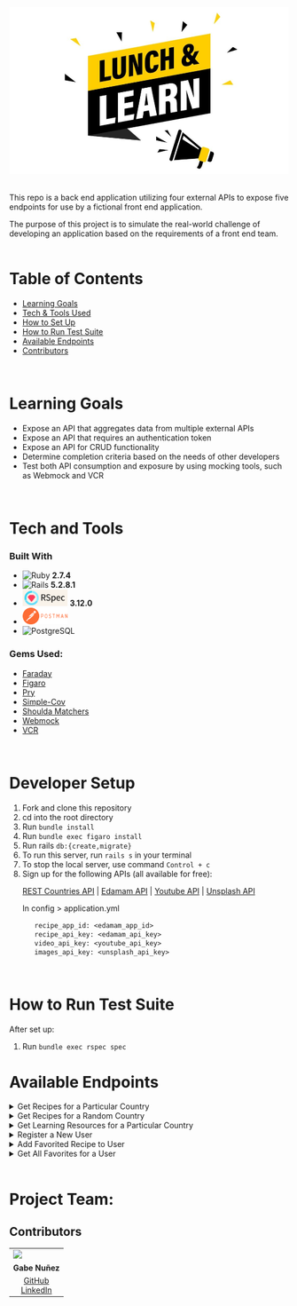 <div align="center"><img src="doc/images/lunch_and_learn.jpeg" alt="Lunch and Learn" class="center" width="572" height="300"></div>
<br>
  
This repo is a back end application utilizing four external APIs to expose five endpoints for use by a fictional front end application. 
<br>

The purpose of this project is to simulate the real-world challenge of developing an application based on the requirements of a front end team. 
<br>
<br>

# Table of Contents
- [Learning Goals](#learning-goals)
- [Tech & Tools Used](#tech-and-tools)
- [How to Set Up](#how-to-set-up)
- [How to Run Test Suite](#how-to-run-test-suite)
- [Available Endpoints](#available-endpoints)
- [Contributors](#contributors)
<br>
    
# Learning Goals

- Expose an API that aggregates data from multiple external APIs
- Expose an API that requires an authentication token
- Expose an API for CRUD functionality
- Determine completion criteria based on the needs of other developers
- Test both API consumption and exposure by using mocking tools, such as Webmock and VCR
<br>

# Tech and Tools
### Built With
  - ![Ruby](https://img.shields.io/badge/Ruby-CC342D?style=for-the-badge&logo=ruby&logoColor=white) **2.7.4**
  - ![Rails](https://img.shields.io/badge/Ruby_on_Rails-CC0000?style=for-the-badge&logo=ruby-on-rails&logoColor=white) **5.2.8.1**
  - <img src="doc/images/rspec_badge.png" alt="RSpec" height="30"> **3.12.0**
  - <img src="doc/images/postman_badge.png" alt="RSpec" height="30">
  - ![PostgreSQL](https://img.shields.io/badge/PostgreSQL-316192?style=for-the-badge&logo=postgresql&logoColor=white)

### Gems Used:
  - [Faraday](https://lostisland.github.io/faraday/)
  - [Figaro](https://github.com/laserlemon/figaro)
  - [Pry](https://github.com/pry/pry-rails)
  - [Simple-Cov](https://github.com/simplecov-ruby/simplecov)
  - [Shoulda Matchers](https://github.com/thoughtbot/shoulda-matchers)
  - [Webmock](https://github.com/bblimke/webmock)
  - [VCR](https://github.com/vcr/vcr)
<br>

# Developer Setup
<ol>
  <li>Fork and clone this repository</li>
  <li>cd into the root directory</li>
  <li>Run <code>bundle install</code></li>
  <li>Run <code>bundle exec figaro install</code></li>
  <li>Run rails <code>db:{create,migrate}</code></li>
  <li>To run this server, run <code>rails s</code> in your terminal</li>
  <li>To stop the local server, use command <code>Control + c</code></li>
  <li>Sign up for the following APIs (all available for free):
  
  [REST Countries API](https://restcountries.com/#api-endpoints-v3-all) |
  [Edamam API](https://developer.edamam.com/edamam-recipe-api) |
  [Youtube API](https://developers.google.com/youtube/v3/getting-started) |
  [Unsplash API](https://unsplash.com/documentation#creating-a-developer-account)

  In config > application.yml

  ```
     recipe_app_id: <edamam_app_id>
     recipe_api_key: <edamam_api_key>
     video_api_key: <youtube_api_key>
     images_api_key: <unsplash_api_key>
  ```
</ol>
<br>

# How to Run Test Suite
  After set up:
  <ol>
    <li>Run <code>bundle exec rspec spec</code></li>
  </ol>


# Available Endpoints
<details close>
<summary>Get Recipes for a Particular Country</summary><br>

  - GET "/api/v1/recipes?country=thailand"<br>
  - Sample response body: <br>
    ```
      {
        "data": [
          {
            "id": "null",
            "type": "recipe",
            "attributes": {
              "title": "Thai Coconut Cremes",
              "url": "https://food52.com/recipes/37220-thai-coconut-cremes",
              "country": "thailand",
              "image": "https://edamam-product-images.com/web-img/f4e571219.jpg"
            }
          },
          {
            "id": "null",
            "type": "recipe",
            "attributes": {
              "title": "Sriracha",
              "url": "http://www.jamieoliver.com/recipes/vegetables-recipes/sriracha/",
              "country": "thailand",
              "image": "https://edamam-product-images.com/web-img/h4w832793.jpg"
          }
        ]
      }
    ```
  
</details>

<details close>
<summary>Get Recipes for a Random Country</summary><br>

  - GET "/api/v1/recipes
  - Sample response body: 
    ```
      {
        "data": [
          {
            "id": "null",
            "type": "recipe",
            "attributes": {
              "title": "Tropical Pops(Antigua and Barbuda)",
              "url": "http://www.food.com/recipe/tropical-pops-antigua-and-barbuda-507250",
              "country": "Antigua and Barbuda",
              "image": "https://edamam-product-images.com/web-img/m9h234343.jpg"
            }
          },
          {
            "id": "null",
            "type": "recipe",
            "attributes": {
              "title": "Papaya Pie (Antigua and Barbuda)",
              "url": "http://www.food.com/recipe/papaya-pie-antigua-and-barbuda-468338",
              "country": "Antigua and Barbuda",
              "image": "https://edamam-product-images.com/web-img/j6y293874.jpg"
          }
        ]
      }
    ```
</details>

<details close>
<summary>Get Learning Resources for a Particular Country</summary><br>

  - GET "/api/v1/learning_resources?country=laos"
  - Sample response body: 
    ```
      {
        "data": {
          "id": null,
          "type": "learning_resource",
          "attributes": {
            "country": "laos",
            "video": {
              "title": "A Super Quick History of Laos",
              "youtube_video_id": "uw8hjVqxMXw"
            },
            "images": [
              {
                "alt_tag": "time lapse photography of flying hot air balloon",
                "url": "https://images.unsplash.com/photo-1540611025311.jpg'
              },
              {
                "alt_tag": "aerial view of city at daytime",
                "url": "https://images.unsplash.com/photo-1570366583862.jpg"
              }
            ]
          }
        }
      }
    ```
</details>


<details close>
<summary>Register a New User</summary><br>

  - POST "/api/v1/users/"<br>
  - Sample request body: <br>
    ```
    {
        "name": "Jon X Sample",
        "email": "jon@sample.com"
    }
    ```
  - Sample response body: <br>
    ```
      {
        "data": {
          "id": "2",
          "type": "user",
          "attributes": {
            "name": "Jon X Sample",
            "email": "jon@sample.com",
            "api_key": "Xge8Ls27WdlS"
          }
        }
      }
    ```
</details>

<details close>
<summary>Add Favorited Recipe to User</summary><br>

  - POST "/api/v1/favorites"<br>
  - Sample request body: <br>
    ```
    {
        "api_key": "d1gdyTIHlmEK",
        "country": "vietnam",
        "recipe_link": "https://www.seriouseats.com/kenji_rulez.html",
        "recipe_title": "Garlic Noodles (a San Francisco Treat, not THE San Francisco Treat)"
    }
    ```
  - Sample response body: <br>
    ```
      {
        "success": "Favorite added successfully"
      }
    ```
</details>

<details close>
<summary>Get All Favorites for a User</summary><br>

  - GET "api/v1/favorites?api_key=d1gdyTIHlmEK"
  - Sample response body:
    ```
      {
        "data": [
          {
            "id": "1",
            "type": "favorite",
            "attributes": {
                "recipe_title": "Garlic Noodles (a San Francisco Treat, not THE San Francisco Treat)",
                "recipe_link": "https://www.seriouseats.com/kenji_rulez.html",
                "country": "vietnam",
                "created_at": "2023-01-17T21:12:19.336Z"
            }
          },
          {
            "id": "2",
            "type": "favorite",
            "attributes": {
                "recipe_title": "Thai Coconut Cremes",
                "recipe_link": "https://food52.com/recipes/37220-thai-coconut-cremes",
                "country": "thailand",
                "created_at": "2023-01-18T08:37:50.770Z"
            }
          }
        ]
      }
    ```
</details>


<br>

# Project Team:
## Contributors

<table>
  <tr>
    <td><img src="https://avatars.githubusercontent.com/u/108249540?v=4" width=auto height=110px></td>
  </tr>
  <tr>
    <td>
    <div align="center"><strong>Gabe Nuñez</strong></td></div>
  </tr>
  <tr>
    <td>
      <div align="center"><a href="https://github.com/GabrielCNunez">GitHub</a><br>
      <a href="https://www.linkedin.com/in/gabriel-nunez-az/">LinkedIn</a></div>
    </td>
  </tr>
</table>
